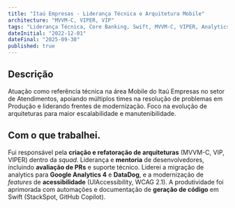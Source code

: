 ```yaml
---
title: "Itaú Empresas - Liderança Técnica e Arquitetura Mobile"
architecture: "MVVM-C, VIPER, VIP"
tags: "Liderança Técnica, Core Banking, Swift, MVVM-C, VIPER, Analytics, Acessibilidade"
dateInitial: "2022-12-01"
dateFinal: "2025-09-30"
published: true
---
```


## Descrição

Atuação como referência técnica na área Mobile do Itaú Empresas no setor de Atendimentos, apoiando múltiplos times na resolução de problemas em Produção e liderando frentes de modernização. Foco na evolução de arquiteturas para maior escalabilidade e manutenibilidade.

## Com o que trabalhei.

Fui responsável pela **criação e refatoração de arquiteturas** (MVVM-C, VIP, VIPER) dentro da *squad*. Liderança e **mentoria** de desenvolvedores, incluindo **avaliação de PRs** e suporte técnico. Liderei a migração de analytics para **Google Analytics 4** e **DataDog**, e a modernização de *features* de **acessibilidade** (UlAccessibility, WCAG 2.1). A produtividade foi aprimorada com automações e documentação de **geração de código** em Swift (StackSpot, GitHub Copilot).